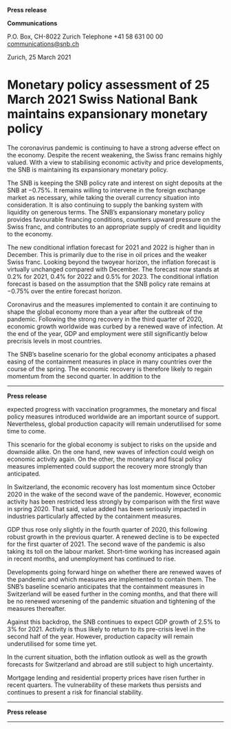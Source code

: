 **Press release**

**Communications**

P.O. Box, CH-8022 Zurich
Telephone +41 58 631 00 00
[communications@snb.ch](mailto:communications@snb.ch)

Zurich, 25 March 2021

# Monetary policy assessment of 25 March 2021 Swiss National Bank maintains expansionary monetary policy

The coronavirus pandemic is continuing to have a strong adverse effect on the economy.
Despite the recent weakening, the Swiss franc remains highly valued. With a view to
stabilising economic activity and price developments, the SNB is maintaining its
expansionary monetary policy.

The SNB is keeping the SNB policy rate and interest on sight deposits at the SNB at −0.75%.
It remains willing to intervene in the foreign exchange market as necessary, while taking the
overall currency situation into consideration. It is also continuing to supply the banking
system with liquidity on generous terms. The SNB’s expansionary monetary policy provides
favourable financing conditions, counters upward pressure on the Swiss franc, and contributes
to an appropriate supply of credit and liquidity to the economy.

The new conditional inflation forecast for 2021 and 2022 is higher than in December. This is
primarily due to the rise in oil prices and the weaker Swiss franc. Looking beyond the twoyear horizon, the inflation forecast is virtually unchanged compared with December. The
forecast now stands at 0.2% for 2021, 0.4% for 2022 and 0.5% for 2023. The conditional
inflation forecast is based on the assumption that the SNB policy rate remains at −0.75% over
the entire forecast horizon.

Coronavirus and the measures implemented to contain it are continuing to shape the global
economy more than a year after the outbreak of the pandemic. Following the strong recovery
in the third quarter of 2020, economic growth worldwide was curbed by a renewed wave of
infection. At the end of the year, GDP and employment were still significantly below precrisis levels in most countries.

The SNB’s baseline scenario for the global economy anticipates a phased easing of the
containment measures in place in many countries over the course of the spring. The economic
recovery is therefore likely to regain momentum from the second quarter. In addition to the


-----

**Press release**

expected progress with vaccination programmes, the monetary and fiscal policy measures
introduced worldwide are an important source of support. Nevertheless, global production
capacity will remain underutilised for some time to come.

This scenario for the global economy is subject to risks on the upside and downside alike. On
the one hand, new waves of infection could weigh on economic activity again. On the other,
the monetary and fiscal policy measures implemented could support the recovery more
strongly than anticipated.

In Switzerland, the economic recovery has lost momentum since October 2020 in the wake of
the second wave of the pandemic. However, economic activity has been restricted less
strongly by comparison with the first wave in spring 2020. That said, value added has been
seriously impacted in industries particularly affected by the containment measures.

GDP thus rose only slightly in the fourth quarter of 2020, this following robust growth in the
previous quarter. A renewed decline is to be expected for the first quarter of 2021. The second
wave of the pandemic is also taking its toll on the labour market. Short-time working has
increased again in recent months, and unemployment has continued to rise.

Developments going forward hinge on whether there are renewed waves of the pandemic and
which measures are implemented to contain them. The SNB’s baseline scenario anticipates
that the containment measures in Switzerland will be eased further in the coming months, and
that there will be no renewed worsening of the pandemic situation and tightening of the
measures thereafter.

Against this backdrop, the SNB continues to expect GDP growth of 2.5% to 3% for 2021.
Activity is thus likely to return to its pre-crisis level in the second half of the year. However,
production capacity will remain underutilised for some time yet.

In the current situation, both the inflation outlook as well as the growth forecasts for
Switzerland and abroad are still subject to high uncertainty.

Mortgage lending and residential property prices have risen further in recent quarters. The
vulnerability of these markets thus persists and continues to present a risk for financial
stability.


-----

**Press release**


-----

